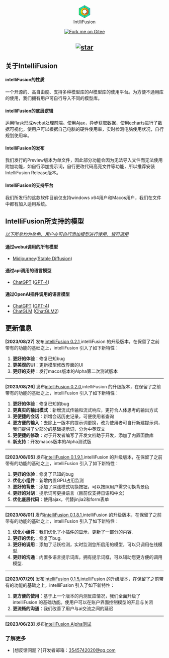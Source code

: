 <div align="center"><img src="res/IntelliFusion_icon_Sketch_20230923f_small.png" width="7%"></div>
<div align="center">IntlliFusion</div>

<div align="center">

[![Fork me on Gitee](https://gitee.com/argonserver/IntelliFusion/widgets/widget_6.svg?color=00d4d4)](https://gitee.com/argonserver/IntelliFusion)
</div>

<div align="center">

[![star](https://gitee.com/argonserver/IntelliFusion/badge/star.svg?theme=gray)](https://gitee.com/argonserver/IntelliFusion/stargazers)</div>
----
## 关于IntelliFusion
#### intelliFusion的性质
一个开源的、高自由度、支持多种模型库的AI模型库的使用平台。为方便不通用库的使用，我们拥有用户可自行导入不同的模型库。
#### intelliFusion的底层逻辑 
运用flask形成webui处理前端。使用[Ajax](https://encyclopedia.thefreedictionary.com/Ajax+(programming))，异步获取数据，使用[echarts](https://echarts.apache.org)进行了数据可视化，使用户可以根据自己电脑的硬件使用率，实时检测电脑使用状况，自行规划使用率。
#### IntelliFusion的发布
我们发行的Preview版本为单文件，因此部分功能会因为无法导入文件而无法使用附加功能，如自行添加提示词，自行更改代码高亮文件等功能，所以推荐安装IntelliFusion Release版本。
#### IntelliFusion的支持平台
我们所发行的这款软件目前仅支持windows x64用户和Macos用户，我们在文件中都有加入适用系统。

## IntelliFusion所支持的模型
*<u>以下所举均为举例，用户亦可自行添加模型进行使用，皆可通用</u>*

#### 通过webui调用的所有模型
- [Midjourney](https://www.midjourney.com)([Stable Diffusion](https://stability.ai))

#### 通过api调用的语言模型
- [ChatGPT](https://chat.openai.com) ([GPT-4](https://openai.com/product/gpt-4))

#### 通过OpenAI插件调用的语言模型
- [ChatGPT](https://chat.openai.com) ([GPT-4](https://openai.com/product/gpt-4))
- [ChatGLM](https://github.com/THUDM/ChatGLM-6B) ([ChatGLM2](https://github.com/THUDM/ChatGLM2-6B))

## 更新信息
**[2023/08/27]** 发布[intelliFusion 0.2.1](https://github.com/hcl595/IntelliFusion/releases/tag/Rel.0.2.1),intelliFusion 的升级版本，在保留了之前带有的功能的基础之上，intelliFusion 引入了如下新特性：

1. **更好的体验**：修复已知bug
2. **更美观的UI**：更新模型修改界面的UI
3. **更好的支持**：发行macos版本的Alpha第二次测试版本

----
**[2023/08/26]** 发布[intelliFusion 0.2.0](https://github.com/hcl595/IntelliFusion/releases/tag/pre0.2.0),intelliFusion 的升级版本，在保留了之前带有的功能的基础之上，intelliFusion 引入了如下新特性：

1. **更好的体验**：修复已知的bug
2. **更真实的输出模式**：新增流式传输和流式响应，更符合人体思考的输出方式
3. **更便捷的会话**：新增会话历史记录，可便使用者查询
4. **更方便的输入**：去除上一版本的提示词更换，改为使用者可自行新建提示词，我们提供了少部分的基础提示词，分为中英双文
5. **更便捷的修改**：对于开发者编写了开发文档助于开发，添加了内置函数库
6. **新支持**：开发macos版本的Alpha测试版

----
**[2023/08/05]** 发布[intelliFusion 0.1.9.1](https://github.com/hcl595/IntelliFusion/releases/tag/0.1.9.1-alpha),intelliFusion 的升级版本，在保留了之前带有的功能的基础之上，intelliFusion 引入了如下新特性：

1. **更好的体验**：修复了已知的bug
2. **优化小组件**：新增内置GPU占用监测
3. **更好的背景**：添加了深浅模式切换按钮，可以按照用户需求切换背景色
4. **更好的对胡**：提示词可更换语言（目前仅支持日语和中文）
5. **优化底层代码**：使用ajax，代替jinjia2和form表单

----
**[2023/08/01]** 发布[intelliFusion 0.1.8.1](https://github.com/hcl595/IntelliFusion/releases/tag/0.1.8.1),intelliFusion 的升级版本，在保留了之前带有的功能的基础之上，intelliFusion 引入了如下新特性：

1. **优化小组件**：我们优化了小插件的显示，更新了一部分的内容.
2. **更好的优化**：修复了bug.
3. **更好的调用**：添加了活跃检测，实时监测您所启用的模型，可以只调用在线模型.
4. **更好的沟通**：内置多语言提示词库，拥有提示词框，可以辅助您更方便的调用模型.

----
**[2023/07/29]** 发布[intelliFusion 0.1.5](https://github.com/hcl595/IntelliFusion/releases/tag/0.1.5),intelliFusion 的升级版本，在保留了之前带有的功能的基础之上，intelliFusion 引入了如下新特性：

1. **更方便的使用**：基于上一个版本的内测反应情况，我们全面升级了 intelliFusion 的基础功能。使用户可以在账户界面控制模型的开启与关闭
2. **更流畅的沟通**：我们改善了用户与ai交流之间的延迟

----
**[2023/06/23]** 发布[intelliFusion Alpha测试](https://github.com/hcl595/IntelliFusion/releases/tag/alpha)

### 了解更多

- [想反馈问题？]开发者邮箱：3545742020@qq.com